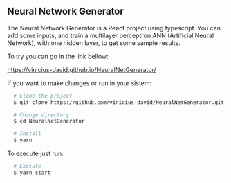 ## Neural Network Generator

The Neural Network Generator is a React project using typescript. You can add some inputs, and train a multilayer perceptron ANN (Artificial Neural Network), with one hidden layer, to get some sample results. 

To try you can go in the link bellow:

https://vinicius-david.github.io/NeuralNetGenerator/

If you want to make changes or run in your sistem:

```bash
  # Clone the project
  $ git clone https://github.com/vinicius-david/NeuralNetGenerator.git

  # Change directory
  $ cd NeuralNetGenerator

  # Install
  $ yarn

```

To execute just run: 

```bash
  # Execute
  $ yarn start
```
